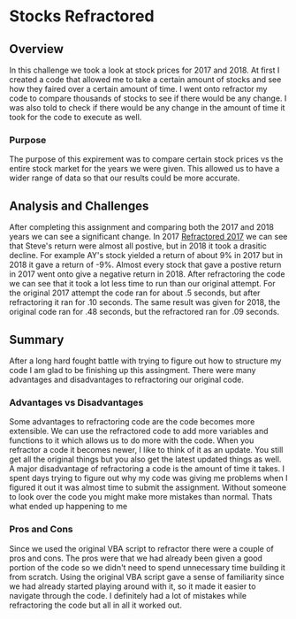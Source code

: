 # Stocks Refractored
## Overview
In this challenge we took a look at stock prices for 2017 and 2018. At first I created a code that allowed me to take a certain amount of stocks and see how they faired over a certain amount of time. I went onto refractor my code to compare thousands of stocks to see if there would be any change. I was also told to check if there would be any change in the amount of time it took for the code to execute as well.
### Purpose
The purpose of this expirement was to compare certain stock prices vs the entire stock market for the years we were given. This allowed us to have a wider range of data so that our results could be more accurate.
## Analysis and Challenges
After completing this assignment and comparing both the 2017 and 2018 years we can see a significant change. In 2017 [Refractored 2017](module2.zip/Refractored%202017.png) we can see that Steve's return were almost all postive, but in 2018 it took a drasitic decline. For example AY's stock yielded a return of about 9% in 2017 but in 2018 it gave a return of -9%. Almost every stock that gave a postive return in 2017 went onto give a negative return in 2018. After refractoring the code we can see that it took a lot less time to run than our original attempt. For the original 2017 attempt the code ran for about .5 seconds, but after refractoring it ran for .10 seconds. The same result was given for 2018, the original code ran for .48 seconds, but the refractored ran for .09 seconds.
## Summary
After a long hard fought battle with trying to figure out how to structure my code I am glad to be finishing up this assingment. There were many advantages and disadvantages to refractoring our original code.
### Advantages vs Disadvantages 
Some advantages to refractoring code are the code becomes more extensible. We can use the refractored code to add more variables and functions to it which allows us to do more with the code. When you refractor a code it becomes newer, I like to think of it as an update. You still get all the original things but you also get the latest updated things as well. A major disadvantage of refractoring a code is the amount of time it takes. I spent days trying to figure out why my code was giving me problems when I figured it out it was almost time to submit the assignment. Without someone to look over the code you might make more mistakes than normal. Thats what ended up happening to me
### Pros and Cons 
Since we used the original VBA script to refractor there were a couple of pros and cons. The pros were that we had already been given a good portion of the code so we didn't need to spend unnecessary time building it from scratch. Using the original VBA script gave a sense of familiarity since we had already started playing around with it, so it made it easier to navigate through the code. I definitely had a lot of mistakes while refractoring the code but all in all it worked out.
